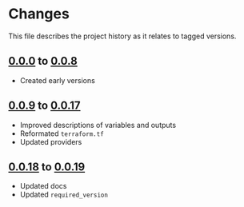 # Changes
This file describes the project history as it relates to tagged versions.

## [0.0.0](.) to [0.0.8](.)
- Created early versions

## [0.0.9](.) to [0.0.17](.)
- Improved descriptions of variables and outputs
- Reformated `terraform.tf`
- Updated providers

## [0.0.18](.) to [0.0.19](.)
- Updated docs
- Updated `required_version`

